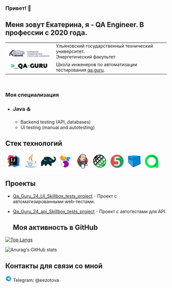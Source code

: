 ### Привет! :cherry_blossom:
## Меня зовут Екатерина, я - QA Engineer. В профессии с 2020 года.</br>
<!--
**EkaterinaZotova/EkaterinaZotova** is a ✨ _special_ ✨ repository because its `README.md` (this file) appears on your GitHub profile.

Here are some ideas to get you started:

- 🔭 I’m currently working on ...
- 🌱 I’m currently learning ...
- 👯 I’m looking to collaborate on ...
- 🤔 I’m looking for help with ...
- 💬 Ask me about ...
- 📫 How to reach me: ...
- 😄 Pronouns: ...
- ⚡ Fun fact: ...
-->

<table width="100%" border='0'>
   <tr> 
    <td width="20%" valign="bottom"><img src="/media/images/TSU80.png"></td><td valign="middle">Ульяновский государственный технический университет.</br>Энергетический факультет</br></td></tr>
    <tr><td width="30%" valign="bottom"><img src="/media/images/qa-guru80.png"></td><td valign="middle">Школа инженеров по автоматизации тестирования <a target="_blank" href="https://qa.guru">qa.guru</a>.</td></tr>
   </tr>
  </table>
  </br>

### Моя специализация
- ### Java :hotsprings:
    - Backend testing (API, databases)
    - UI testing (manual and autotesting)
  
## Стек технологий

<p align="left">
<img src="media/icons/Idea.svg" width="50" height="50"  alt="IDEA"/></a>
<img src="media/icons/Java.svg" width="50" height="50"  alt="Java"/></a>
<img src="media/icons/Gradle.svg" width="50" height="50"  alt="Gradle"/></a>
<img src="media/icons/Selenide.svg" width="50" height="50"  alt="Selenide"/></a>
<img src="media/icons/Jenkins.svg" width="50" height="50"  alt="Jenkins"/></a>
<img src="media/icons/RestAssured.svg" width="50" height="50"  alt="RestAssured"/></a>
<img src="media/icons/JUnit5.svg" width="50" height="50"  alt="JUnit 5"/></a>
<img src="media/icons/Selenoid.svg" width="50" height="50"  alt="Selenoid"/></a>
<img src="media/icons/Allure_TO.svg" width="50" height="50"  alt="Allure TestOps"/></a>


## Проекты
- <a target="_blank" href="https://github.com/EZotik/Qa_Guru_24_UI_Skillbox_tests_project">Qa_Guru_24_UI_Skillbox_tests_project</a> - Проект с автоматизированными web-тестами. </a>
- <a target="_blank" href="https://github.com/EZotik/Qa_Guru_24_api_Skillbox_tests_project">Qa_Guru_24_api_Skillbox_tests_project</a> - Проект с автотестами для API.

  ## Моя активность в GitHub
[![Top Langs](https://github-readme-stats.vercel.app/api/top-langs/?username=EZotik&layout=compact&theme=vision-friendly-dark)](https://github.com/anuraghazra/github-readme-stats)

![Anurag's GitHub stats](https://github-readme-stats.vercel.app/api?username=EZotik&show_icons=true&theme=vision-friendly-dark)

## Контакты для связи со мной
<img src="media/icons/Telegram.svg" width="20" height="20"  alt="telegram"/></a> Telegram: @eezotova
